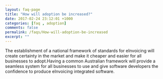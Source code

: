 ```yaml
---
layout: faq-page
title: "How will adoption be increased?"
date: 2017-02-24 23:12:01 +1000
categories: [faq , adoption]
comments: false
permalink: /faqs/How-will-adoption-be-increased
excerpt: ""
---
```

The establishment of a national framework of standards for eInvoicing will create certainty in the market and make it cheaper and easier for all businesses to adopt.Having a common Australian framework will provide a seamless system for all businesses to use and give software developers the confidence to produce eInvoicing integrated software.
